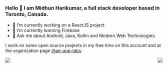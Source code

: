 ### Hello 👋 I am Midhun Harikumar, a full stack developer based in Toronto, Canada.

- 🔭 I’m currently working on a ReactJS project
- 🌱 I’m currently learning Firebase
- 💬 Ask me about Android, Java, Kotlin and Modern Web Technologies.

I work on some open source projects in my free time on this account and at the organization page [@ae-app-labs](https://github.com/ae-app-labs).

<a href="https://github.com/midhunhk">
  <img align="left" src="https://github-readme-stats.vercel.app/api/top-langs/?username=midhunhk&theme=dracula&hide=css" />
  <img align="right" src="https://github-readme-stats.vercel.app/api?username=midhunhk&show_icons=true&theme=dracula" />
</a>

<!--
**midhunhk/midhunhk** is a ✨ _special_ ✨ repository because its `README.md` (this file) appears on your GitHub profile.

Here are some ideas to get you started:

- 🔭 I’m currently working on ...
- 🌱 I’m currently learning ...
- 👯 I’m looking to collaborate on ...
- 🤔 I’m looking for help with ...
- 💬 Ask me about ...
- 📫 How to reach me: ...
- 😄 Pronouns: ...
- ⚡ Fun fact: ...
-->

